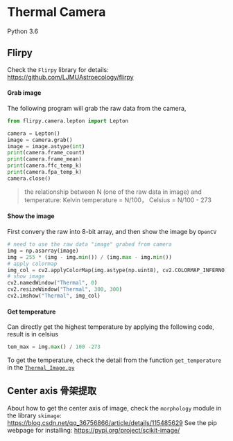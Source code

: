 # Thermal Camera

Python 3.6

## Flirpy
Check the `Flirpy` library for details: https://github.com/LJMUAstroecology/flirpy

#### Grab image
The following program will grab the raw data from the camera, 
```Python
from flirpy.camera.lepton import Lepton

camera = Lepton()
image = camera.grab()
image = image.astype(int)
print(camera.frame_count)
print(camera.frame_mean)
print(camera.ffc_temp_k)
print(camera.fpa_temp_k)
camera.close()
```
> the relationship between N (one of the raw data in image) and temperature: 
>  Kelvin temperature = N/100，
>  Celsius = N/100 - 273

#### Show the image
First convery the raw into 8-bit array, and then show the image by `OpenCV`
```Python
# need to use the raw data "image" grabed from camera
img = np.asarray(image)
img = 255 * (img - img.min()) / (img.max - img.min())
# apply colormap
img_col = cv2.applyColorMap(img.astype(np.uint8), cv2.COLORMAP_INFERNO)
# show image
cv2.namedWindow("Thermal", 0)
cv2.resizeWindow("Thermal", 300, 300)
cv2.imshow("Thermal", img_col)
```

#### Get temperature
Can directly get the highest temperature by applying the following code, result is in celsius
```Python
tem_max = img.max() / 100 -273
```
To get the temperature, check the detail from the function `get_temperature` in the [`Thermal_Image.py`](./Thermal_Image.py)

## Center axis 骨架提取
About how to get the center axis of image, check the `morphology` module in the library `skimage`: https://blog.csdn.net/qq_36756866/article/details/115485629
See the pip webpage for installing: https://pypi.org/project/scikit-image/





